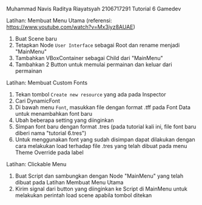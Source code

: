 Muhammad Navis Raditya Riayatsyah
2106717291 
Tutorial 6 Gamedev

Latihan: Membuat Menu Utama
(referensi: https://www.youtube.com/watch?v=Mx3iyz8AUAE)

1. Buat Scene baru
2. Tetapkan Node `User Interface` sebagai Root dan rename menjadi "MainMenu"
3. Tambahkan VBoxContainer sebagai Child dari "MainMenu"
4. Tambahkan 2 Button untuk memulai permainan dan keluar dari permainan

Latihan: Membuat Custom Fonts
1. Tekan tombol `Create new resource` yang ada pada Inspector
2. Cari DynamicFont
3. Di bawah menu `Font`, masukkan file dengan format .tff pada Font Data untuk menambahkan font baru
4. Ubah beberapa setting yang diinginkan
5. Simpan font baru dengan format .tres (pada tutorial kali ini, file font baru diberi nama "tutorial 6.tres")
6. Untuk menggunakan font yang sudah disimpan dapat dilakukan dengan cara melakukan load terhadap file .tres yang telah dibuat pada menu Theme Override pada label

Latihan: Clickable Menu
1. Buat Script dan sambungkan dengan Node "MainMenu" yang telah dibuat pada Latihan Membuat Menu Utama
2. Kirim signal dari button yang diinginkan ke Script di MainMenu untuk melakukan perintah load scene apabila tombol ditekan

